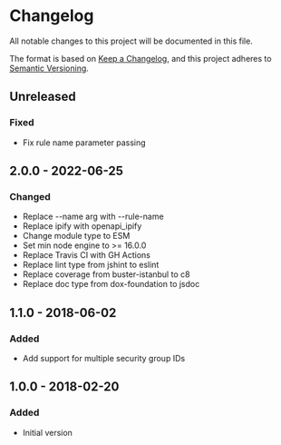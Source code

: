 # Changelog

All notable changes to this project will be documented in this file.

The format is based on [Keep a Changelog](https://keepachangelog.com/en/1.0.0/),
and this project adheres to [Semantic Versioning](https://semver.org/spec/v2.0.0.html).

## Unreleased

### Fixed
- Fix rule name parameter passing

## 2.0.0 - 2022-06-25
### Changed
- Replace --name arg with --rule-name
- Replace ipify with openapi_ipify
- Change module type to ESM
- Set min node engine to >= 16.0.0
- Replace Travis CI with GH Actions
- Replace lint type from jshint to eslint
- Replace coverage from buster-istanbul to c8
- Replace doc type from dox-foundation to jsdoc

## 1.1.0 - 2018-06-02
### Added
- Add support for multiple security group IDs

## 1.0.0 - 2018-02-20
### Added
- Initial version
